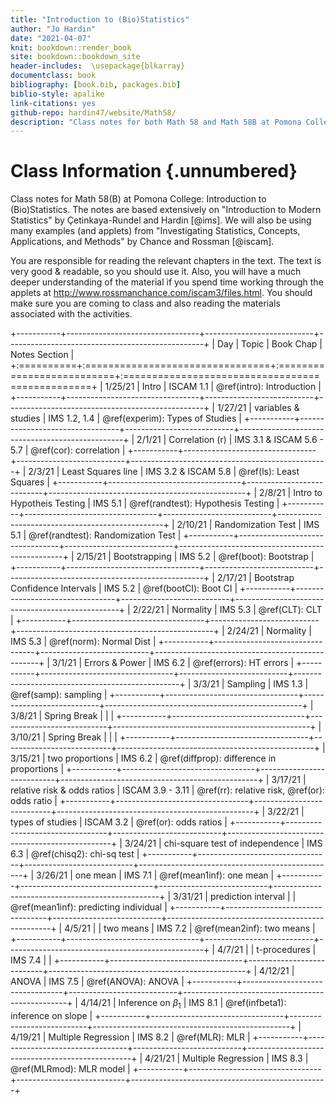 ```yaml
---
title: "Introduction to (Bio)Statistics"
author: "Jo Hardin"
date: "2021-04-07"
knit: bookdown::render_book
site: bookdown::bookdown_site
header-includes:  \usepackage{blkarray}
documentclass: book
bibliography: [book.bib, packages.bib]
biblio-style: apalike
link-citations: yes
github-repo: hardin47/website/Math58/
description: "Class notes for both Math 58 and Math 58B at Pomona College: Introduction to Statistics and Introduction to Biostatistics.  The notes are based extensively on Introduction to Modern Statistics by Çetinkaya-Rundel and Hardin Investigating Statistical Concepts, Applications, and Methods by Chance and Rossman."
---
```


# Class Information {.unnumbered}

Class notes for Math 58(B) at Pomona College: Introduction to (Bio)Statistics. The notes are based extensively on "Introduction to Modern Statistics" by Çetinkaya-Rundel and Hardin [@ims]. We will also be using many examples (and applets) from "Investigating Statistics, Concepts, Applications, and Methods" by Chance and Rossman [@iscam].

You are responsible for reading the relevant chapters in the text. The text is very good & readable, so you should use it. Also, you will have a much deeper understanding of the material if you spend time working through the applets at <http://www.rossmanchance.com/iscam3/files.html>. You should make sure you are coming to class and also reading the materials associated with the activities.









+-----------+---------------------------------+---------------------------+-------------------------------------------------+
| Day       | Topic                           | Book Chap                 | Notes Section                                   |
+:==========+:================================+:==========================+:================================================+
| 1/25/21   | Intro                           | ISCAM 1.1                 | \@ref(intro): Introduction                      |
+-----------+---------------------------------+---------------------------+-------------------------------------------------+
| 1/27/21   | variables & studies             | IMS 1.2, 1.4              | \@ref(experim): Types of Studies                |
+-----------+---------------------------------+---------------------------+-------------------------------------------------+
| 2/1/21    | Correlation (r)                 | IMS 3.1 & ISCAM 5.6 - 5.7 | \@ref(cor): correlation                         |
+-----------+---------------------------------+---------------------------+-------------------------------------------------+
| 2/3/21    | Least Squares line              | IMS 3.2 & ISCAM 5.8       | \@ref(ls): Least Squares                        |
+-----------+---------------------------------+---------------------------+-------------------------------------------------+
| 2/8/21    | Intro to Hypotheis Testing      | IMS 5.1                   | \@ref(randtest): Hypothesis Testing             |
+-----------+---------------------------------+---------------------------+-------------------------------------------------+
| 2/10/21   | Randomization Test              | IMS 5.1                   | \@ref(randtest): Randomization Test             |
+-----------+---------------------------------+---------------------------+-------------------------------------------------+
| 2/15/21   | Bootstrapping                   | IMS 5.2                   | \@ref(boot): Bootstrap                          |
+-----------+---------------------------------+---------------------------+-------------------------------------------------+
| 2/17/21   | Bootstrap Confidence Intervals  | IMS 5.2                   | \@ref(bootCI): Boot CI                          |
+-----------+---------------------------------+---------------------------+-------------------------------------------------+
| 2/22/21   | Normality                       | IMS 5.3                   | \@ref(CLT): CLT                                 |
+-----------+---------------------------------+---------------------------+-------------------------------------------------+
| 2/24/21   | Normality                       | IMS 5.3                   | \@ref(norm): Normal Dist                        |
+-----------+---------------------------------+---------------------------+-------------------------------------------------+
| 3/1/21    | Errors & Power                  | IMS 6.2                   | \@ref(errors): HT errors                        |
+-----------+---------------------------------+---------------------------+-------------------------------------------------+
| 3/3/21    | Sampling                        | IMS 1.3                   | \@ref(samp): sampling                           |
+-----------+---------------------------------+---------------------------+-------------------------------------------------+
| 3/8/21    | Spring Break                    |                           |                                                 |
+-----------+---------------------------------+---------------------------+-------------------------------------------------+
| 3/10/21   | Spring Break                    |                           |                                                 |
+-----------+---------------------------------+---------------------------+-------------------------------------------------+
| 3/15/21   | two proportions                 | IMS 6.2                   | \@ref(diffprop): difference in proportions      |
+-----------+---------------------------------+---------------------------+-------------------------------------------------+
| 3/17/21   | relative risk & odds ratios     | ISCAM 3.9 - 3.11          | \@ref(rr): relative risk, \@ref(or): odds ratio |
+-----------+---------------------------------+---------------------------+-------------------------------------------------+
| 3/22/21   | types of studies                | ISCAM 3.2                 | \@ref(or): odds ratios                          |
+-----------+---------------------------------+---------------------------+-------------------------------------------------+
| 3/24/21   | chi-square test of independence | IMS 6.3                   | \@ref(chisq2): chi-sq test                      |
+-----------+---------------------------------+---------------------------+-------------------------------------------------+
| 3/26/21   | one mean                        | IMS 7.1                   | \@ref(mean1inf): one mean                       |
+-----------+---------------------------------+---------------------------+-------------------------------------------------+
| 3/31/21   | prediction interval             |                           | \@ref(mean1inf): predicting individual          |
+-----------+---------------------------------+---------------------------+-------------------------------------------------+
| 4/5/21 \| | two means                       | IMS 7.2                   | \@ref(mean2inf): two means                      |
+-----------+---------------------------------+---------------------------+-------------------------------------------------+
| 4/7/21 \| | t-procedures                    | IMS 7.4                   |                                                 |
+-----------+---------------------------------+---------------------------+-------------------------------------------------+
| 4/12/21   | ANOVA                           | IMS 7.5                   | \@ref(ANOVA): ANOVA                             |
+-----------+---------------------------------+---------------------------+-------------------------------------------------+
| 4/14/21   | Inference on $\beta_1$          | IMS 8.1                   | \@ref(infbeta1): inference on slope             |
+-----------+---------------------------------+---------------------------+-------------------------------------------------+
| 4/19/21   | Multiple Regression             | IMS 8.2                   | \@ref(MLR): MLR                                 |
+-----------+---------------------------------+---------------------------+-------------------------------------------------+
| 4/21/21   | Multiple Regression             | IMS 8.3                   | \@ref(MLRmod): MLR model                        |
+-----------+---------------------------------+---------------------------+-------------------------------------------------+

